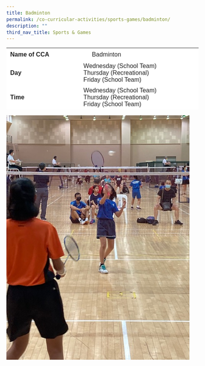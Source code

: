 ```yaml
---
title: Badminton
permalink: /co-curricular-activities/sports-games/badminton/
description: ""
third_nav_title: Sports & Games
---
```

<table border="0" style="box-sizing: inherit; border-collapse: collapse; border-spacing: 0px; max-width: 100%; color: rgb(34, 34, 34); font-family: &quot;Source Sans Pro&quot;, sans-serif; font-size: 16px; font-style: normal; font-variant-ligatures: normal; font-variant-caps: normal; font-weight: 400; letter-spacing: normal; orphans: 2; text-align: start; text-transform: none; white-space: normal; widows: 2; word-spacing: 0px; -webkit-text-stroke-width: 0px; background-color: rgb(255, 255, 255); text-decoration-thickness: initial; text-decoration-style: initial; text-decoration-color: initial; height: 161px; width: 792.225px;"><tbody style="box-sizing: inherit;"><tr style="box-sizing: inherit; background: rgb(255, 255, 255); height: 23px;"><td style="box-sizing: inherit; padding: 5px 10px; width: 283.737px; height: 23px;"><strong style="box-sizing: inherit; font-weight: 700;">Name of CCA</strong></td><td style="box-sizing: inherit; padding: 5px 10px; width: 507.487px; height: 23px;">&nbsp; &nbsp; &nbsp;Badminton</td></tr><tr style="box-sizing: inherit; background: rgb(255, 255, 255); height: 23px;"><td style="box-sizing: inherit; padding: 5px 10px; width: 283.737px; height: 23px;"><strong style="box-sizing: inherit; font-weight: 700;">Day</strong></td><td style="box-sizing: inherit; padding: 5px 10px; width: 507.487px; height: 23px;">Wednesday (School Team)<br>Thursday (Recreational)<br>Friday&nbsp;(School Team)<br style="box-sizing: inherit;"></td></tr><tr style="box-sizing: inherit; background: rgb(255, 255, 255); height: 23px;"><td style="box-sizing: inherit; padding: 5px 10px; width: 283.737px; height: 23px;"><strong style="box-sizing: inherit; font-weight: 700;">Time</strong></td><td style="box-sizing: inherit; padding: 5px 10px; width: 507.487px; height: 23px;">Wednesday (School Team)<br style="box-sizing: inherit;">Thursday (Recreational)<br style="box-sizing: inherit;">Friday&nbsp;(School Team)<br style="box-sizing: inherit;"></td></tr><tr style="box-sizing: inherit; background: rgb(255, 255, 255); height: 23px;"><td style="box-sizing: inherit; padding: 5px 10px; width: 283.737px; height: 23px;"><strong style="box-sizing: inherit; font-weight: 700;">Teachers-in-charge</strong></td><td style="box-sizing: inherit; padding: 5px 10px; width: 507.487px; height: 23px;"><ol style="box-sizing: inherit;"><li style="box-sizing: inherit;">Mr Lim Kiat Siong (IC)</li><li style="box-sizing: inherit;">Mr Wong Soon Teck (IC)</li><li style="box-sizing: inherit;">Mrs Navelen</li><li style="box-sizing: inherit;">Mr Tan Ban Sun</li><li style="box-sizing: inherit;"></li></ol></td></tr><tr style="box-sizing: inherit; background: rgb(255, 255, 255); height: 23px;"><td colspan="2" style="box-sizing: inherit; padding: 5px 10px; width: 791.225px; height: 23px;">
	
Currently, the badminton CCA consists of the recreation group and the school team. Both sessions are conducted by professional coaches engaged by the school.<p style="box-sizing: inherit; font-size: 1em;"><strong style="box-sizing: inherit; font-weight: 700;"><u style="box-sizing: inherit;">Recreation<br style="box-sizing: inherit;"></u></strong>We hope that the pupils in the recreation group will be equipped with the basic techniques and rules of the game.</p><ul style="box-sizing: inherit; list-style-type: disc;"><li style="box-sizing: inherit;">Basic handling of the badminton rackets</li><li style="box-sizing: inherit;">Understand the rules of the game</li><li style="box-sizing: inherit;">Serving of the shuttlecock</li><li style="box-sizing: inherit;">Basic footwork</li></ul><p style="box-sizing: inherit; font-size: 1em;"><strong style="box-sizing: inherit; font-weight: 700;"><u style="box-sizing: inherit;">School Team<br style="box-sizing: inherit;"></u></strong>The training is conducted by professional coaches engaged by the school.</p><p style="box-sizing: inherit; font-size: 1em;">We hope to develop teams that are capable of competing well in the National School Games.</p></td></tr></tbody></table>

![](/images/NSG_2.jpg)